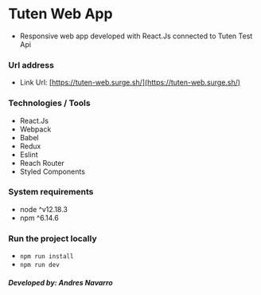 # Tuten Web App

- Responsive web app developed with React.Js connected to Tuten Test Api

### Url address

- Link Url: [https://tuten-web.surge.sh/](https://tuten-web.surge.sh/)

### Technologies / Tools

- React.Js
- Webpack
- Babel
- Redux
- Eslint
- Reach Router
- Styled Components

### System requirements

- node ^v12.18.3
- npm ^6.14.6

### Run the project locally

- `npm run install`
- `npm run dev`

##### Developed by: Andres Navarro
